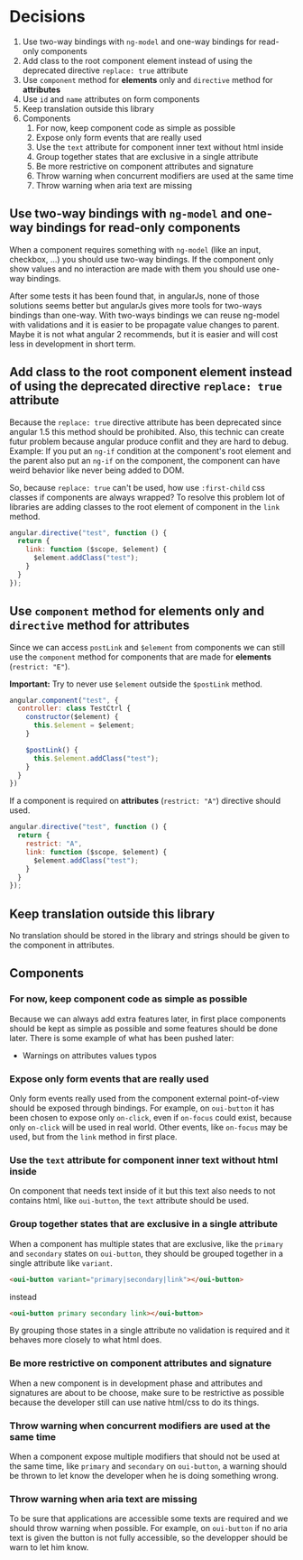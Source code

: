 # Decisions

1. Use two-way bindings with `ng-model` and one-way bindings for read-only components
2. Add class to the root component element instead of using the deprecated directive `replace: true` attribute
3. Use `component` method for **elements** only and `directive` method for **attributes**
4. Use `id` and `name` attributes on form components
5. Keep translation outside this library
6. Components
    1. For now, keep component code as simple as possible
    2. Expose only form events that are really used
    3. Use the `text` attribute for component inner text without html inside
    4. Group together states that are exclusive in a single attribute
    5. Be more restrictive on component attributes and signature
    6. Throw warning when concurrent modifiers are used at the same time
    7. Throw warning when aria text are missing

## Use two-way bindings with `ng-model` and one-way bindings for read-only components

When a component requires something with `ng-model` (like an input, checkbox, ...) you should use two-way bindings. If the component only show values and no interaction are made with them you should use one-way bindings.

After some tests it has been found that, in angularJs, none of those solutions seems better but angularJs gives more tools for two-ways bindings than one-way. With two-ways bindings we can reuse ng-model with validations and it is easier to be propagate value changes to parent. Maybe it is not what angular 2 recommends, but it is easier and will cost less in development in short term.

## Add class to the root component element instead of using the deprecated directive `replace: true` attribute

Because the `replace: true` directive attribute has been deprecated since angular 1.5 this method should be prohibited. Also, this technic can create futur problem because angular produce conflit and they are hard to debug. Example: If you put an `ng-if` condition at the component's root element and the parent also put an `ng-if` on the component, the component can have weird behavior like never being added to DOM.

So, because `replace: true` can't be used, how use `:first-child` css classes if components are always wrapped? To resolve this problem lot of libraries are adding classes to the root element of component in the `link` method.

```javascript
angular.directive("test", function () {
  return {
    link: function ($scope, $element) {
      $element.addClass("test");
    }
  }
});
```

## Use `component` method for **elements** only and `directive` method for **attributes**

Since we can access `postLink` and `$element` from components we can still use the `component` method for components that are made for **elements** (`restrict: "E"`).

**Important:** Try to never use `$element` outside the `$postLink` method.

```javascript
angular.component("test", {
  controller: class TestCtrl {
    constructor($element) {
      this.$element = $element;
    }

    $postLink() {
      this.$element.addClass("test");
    }
  }
})
```

If a component is required on **attributes** (`restrict: "A"`) directive should used.

```javascript
angular.directive("test", function () {
  return {
    restrict: "A",
    link: function ($scope, $element) {
      $element.addClass("test");
    }
  }
});
```

## Keep translation outside this library

No translation should be stored in the library and strings should be given to the component in attributes.

## Components

### For now, keep component code as simple as possible

Because we can always add extra features later, in first place components should be kept as simple as possible and some features should be done later. There is some example of what has been pushed later:

* Warnings on attributes values typos

### Expose only form events that are really used

Only form events really used from the component external point-of-view should be exposed through bindings. For example, on `oui-button` it has been chosen to expose only `on-click`, even if `on-focus` could exist, because only `on-click` will be used in real world. Other events, like `on-focus` may be used, but from the `link` method in first place.

### Use the `text` attribute for component inner text without html inside

On component that needs text inside of it but this text also needs to not contains html, like `oui-button`, the `text` attribute should be used.

### Group together states that are exclusive in a single attribute

When a component has multiple states that are exclusive, like the `primary` and `secondary` states on `oui-button`, they should be grouped together in a single attribute like `variant`.

```html
<oui-button variant="primary|secondary|link"></oui-button>
```

instead

```html
<oui-button primary secondary link></oui-button>
```

By grouping those states in a single attribute no validation is required and it behaves more closely to what html does.

### Be more restrictive on component attributes and signature

When a new component is in development phase and attributes and signatures are about to be choose, make sure to be restrictive as possible because the developer still can use native html/css to do its things.

### Throw warning when concurrent modifiers are used at the same time

When a component expose multiple modifiers that should not be used at the same time, like `primary` and `secondary` on `oui-button`, a warning should be thrown to let know the developer when he is doing something wrong.

### Throw warning when aria text are missing

To be sure that applications are accessible some texts are required and we should throw warning when possible. For example, on `oui-button` if no aria text is given the button is not fully accessible, so the developper should be warn to let him know.
